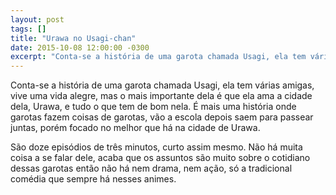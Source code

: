 ```yaml
---
layout: post
tags: []
title: "Urawa no Usagi-chan"
date: 2015-10-08 12:00:00 -0300
excerpt: "Conta-se a história de uma garota chamada Usagi, ela tem várias amigas, uma vida alegre, e ama a cidade dela."
---
```


Conta-se a história de uma garota chamada Usagi, ela tem várias amigas, vive uma vida alegre,
mas o mais importante dela é que ela ama a cidade dela, Urawa, e tudo o que tem de bom nela.
É mais uma história onde garotas fazem coisas de garotas, vão a escola depois saem para passear
juntas, porém focado no melhor que há na cidade de Urawa.

São doze episódios de três minutos, curto assim mesmo. Não há muita coisa a se falar dele, acaba
que os assuntos são muito sobre o cotidiano dessas garotas então não há nem drama, nem ação, só
a tradicional comédia que sempre há nesses animes.